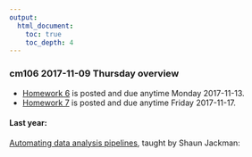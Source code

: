 ```yaml
---
output:
  html_document:
    toc: true
    toc_depth: 4
---
```


### cm106 2017-11-09 Thursday overview

+ [Homework 6](hw06_data-wrangling-conclusion.html) is posted and due anytime Monday 2017-11-13.
+ [Homework 7](hw07_automation.html) is posted and due anytime Friday 2017-11-17.

#### Last year:

[Automating data analysis pipelines](automation00_index.html), taught by Shaun Jackman:
